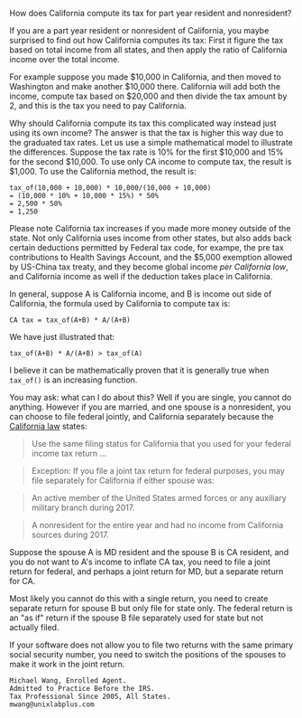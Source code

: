 How does California compute its tax for part year resident and nonresident?

If you are a part year resident or nonresident of California, you maybe surprised to find out how California computes its tax: First it figure the tax based on total income from all states, and then apply the ratio of California income over the total income.

For example suppose you made $10,000 in California, and then moved to Washington and make another $10,000 there. California will add both the income, compute tax based on $20,000 and then divide the tax amount by 2, and this is the tax you need to pay California.

Why should California compute its tax this complicated way instead just using its own income? The answer is that the tax is higher this way due to the graduated tax rates. Let us use a simple mathematical model to illustrate the differences. Suppose the tax rate is 10% for the first $10,000 and 15% for the second $10,000. To use only CA income to compute tax, the result is $1,000. To use the California method, the result is:

```
tax_of(10,000 + 10,000) * 10,000/(10,000 + 10,000)
= (10,000 * 10% + 10,000 * 15%) * 50%
= 2,500 * 50%
= 1,250
```

Please note California tax increases if you made more money outside of the state. Not only California uses income from other states, but also adds back certain deductions permitted by Federal tax code, for exampe, the pre tax contributions to Health Savings Account, and the $5,000 exemption allowed by US-China tax treaty, and they become global income *per California low*, and California income as well if the deduction takes place in California.

In general, suppose A is California income, and B is income out side of California, the formula used by California to compute tax is:

```
CA tax = tax_of(A+B) * A/(A+B)
```

We have just illustrated that:

```
tax_of(A+B) * A/(A+B) > tax_of(A)
```

I believe it can be mathematically proven that it is generally true when `tax_of()` is an increasing function.

You may ask: what can I do about this? Well if you are single, you cannot do anything. However if you are married, and one spouse is a nonresident, you can choose to file federal jointly, and California separately because the [California law](https://www.ftb.ca.gov/individuals/filing-status-information.shtml) states:

>Use the same filing status for California that you used for your federal income tax return ...
 
>Exception: If you file a joint tax return for federal purposes, you may file separately for California if either spouse was:

>An active member of the United States armed forces or any auxiliary military branch during 2017.

>A nonresident for the entire year and had no income from California sources during 2017.

Suppose the spouse A is MD resident and the spouse B is CA resident, and you do not want to A's income to inflate CA tax, you need to file a joint return for federal, and perhaps a joint return for MD, but a separate return for CA.

Most likely you cannot do this with a single return, you need to create separate return for spouse B but only file for state only. The federal return is an "as if" return if the spouse B file separately used for state but not actually filed.

If your software does not allow you to file two returns with the same primary social security number, you need to switch the positions of the spouses to make it work in the joint return.

```
Michael Wang, Enrolled Agent.
Admitted to Practice Before the IRS.
Tax Professional Since 2005, All States.
mwang@unixlabplus.com
```
